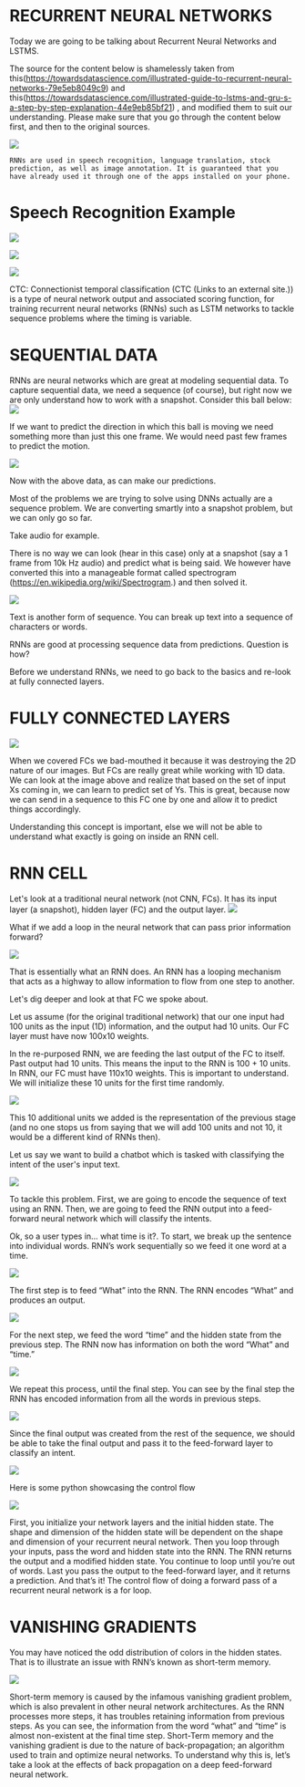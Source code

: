 # RECURRENT NEURAL NETWORKS 
Today we are going to be talking about Recurrent Neural Networks and LSTMS. 

The source for the content below is shamelessly taken from this(https://towardsdatascience.com/illustrated-guide-to-recurrent-neural-networks-79e5eb8049c9)  and this(https://towardsdatascience.com/illustrated-guide-to-lstms-and-gru-s-a-step-by-step-explanation-44e9eb85bf21) , and modified them to suit our understanding.  Please make sure that you go through the content below first, and then to the original sources. 

 
![](https://github.com/nandwanatarun/EVA-DeepLearning/blob/Phase2_Session-2/Images/1_TqcA9EIUF-DGGTBhIx_qbQ.gif)


    RNNs are used in speech recognition, language translation, stock prediction, as well as image annotation. It is guaranteed that you have already used it through one of the apps installed on your phone.

 
# Speech Recognition Example

![](https://github.com/nandwanatarun/EVA-DeepLearning/blob/Phase2_Session-2/Images/andrew.png)

![](https://github.com/nandwanatarun/EVA-DeepLearning/blob/Phase2_Session-2/Images/rnn1.png)

![](https://github.com/nandwanatarun/EVA-DeepLearning/blob/Phase2_Session-2/Images/Rnn2.jpg)

CTC: Connectionist temporal classification (CTC (Links to an external site.)) is a type of neural network output and associated scoring function, for training recurrent neural networks (RNNs) such as LSTM networks to tackle sequence problems where the timing is variable.

 

 # SEQUENTIAL DATA  

 

RNNs are neural networks which are great at modeling sequential data. To capture sequential data, we need a sequence (of course), but right now we are only understand how to work with a snapshot. Consider this ball below:
![](https://github.com/nandwanatarun/EVA-DeepLearning/blob/Phase2_Session-2/Images/1_R_suE2YyL7gOhRY2DDxrJg.png)

If we want to predict the direction in which this ball is moving we need something more than just this one frame. We would need past few frames to predict the motion. 

![](https://github.com/nandwanatarun/EVA-DeepLearning/blob/Phase2_Session-2/Images/1_2UsTgXbxwHXYmFmskHL-9w.gif)

Now with the above data, as can make our predictions. 

 

 

 

Most of the problems we are trying to solve using DNNs actually are a sequence problem. We are converting smartly into a snapshot problem, but we can only go so far. 

 

 

 

Take audio for example.

 

There is no way we can look (hear in this case) only at a snapshot (say a 1 frame from 10k Hz audio) and predict what is being said. We however have converted this into a manageable format called spectrogram (https://en.wikipedia.org/wiki/Spectrogram.) and then solved it. 

![](https://github.com/nandwanatarun/EVA-DeepLearning/blob/Phase2_Session-2/Images/spectogram.jpg)

Text is another form of sequence. You can break up text into a sequence of characters or words.

RNNs are good at processing sequence data from predictions. Question is how?


Before we understand RNNs, we need to go back to the basics and re-look at fully connected layers. 

 

#  FULLY CONNECTED LAYERS
![](https://github.com/nandwanatarun/EVA-DeepLearning/blob/Phase2_Session-2/Images/74_blog_image_1.png)

When we covered FCs we bad-mouthed it because it was destroying the 2D nature of our images. But FCs are really great while working with 1D data. We can look at the image above and realize that based on the set of input Xs coming in, we can learn to predict set of Ys. This is great, because now we can send in a sequence to this FC one by one and allow it to predict things accordingly. 


Understanding this concept is important, else we will not be able to understand what exactly is going on inside an RNN cell. 
# RNN CELL   
Let's look at a traditional neural network (not CNN, FCs). It has its input layer (a snapshot), hidden layer (FC) and the output layer.
![](https://github.com/nandwanatarun/EVA-DeepLearning/blob/Phase2_Session-2/Images/1_IIWsi6jwUdt__-z1WpyqrA.png)

What if we add a loop in the neural network that can pass prior information forward?

![](https://github.com/nandwanatarun/EVA-DeepLearning/blob/Phase2_Session-2/Images/1_h_cfQuMl30szUkDAi7wrCA.png)

That is essentially what an RNN does. An RNN has a looping mechanism that acts as a highway to allow information to flow from one step to another. 


Let's dig deeper and look at that FC we spoke about. 

 

Let us assume (for the original traditional network) that our one input had 100 units as the input (1D) information, and the output had 10 units. Our FC layer must have now 100x10 weights. 

 In the re-purposed RNN, we are feeding the last output of the FC to itself. Past output had 10 units. This means the input to the RNN is 100 + 10 units. In RNN, our FC must have 110x10 weights. This is important to understand. We will initialize these 10 units for the first time randomly. 
 
 ![](https://github.com/nandwanatarun/EVA-DeepLearning/blob/Phase2_Session-2/Images/1_T_ECcHZWpjn0Ki4_4BEzow.gif)
 
 
 This 10 additional units we added is the representation of the previous stage (and no one stops us from saying that we will add 100 units and not 10, it would be a different kind of RNNs then). 

Let us say we want to build a chatbot which is tasked with classifying the intent of the user's input text. 

 ![](https://github.com/nandwanatarun/EVA-DeepLearning/blob/Phase2_Session-2/Images/1_NLbr0TzqDz98QhMUYyX41A.gif)
 
 To tackle this problem. First, we are going to encode the sequence of text using an RNN. Then, we are going to feed the RNN output into a feed-forward neural network which will classify the intents.

 
Ok, so a user types in… what time is it?. To start, we break up the sentence into individual words. RNN’s work sequentially so we feed it one word at a time.

 ![](https://github.com/nandwanatarun/EVA-DeepLearning/blob/Phase2_Session-2/Images/1_G7T4sFO-1ByMepsa5OilsQ.gif)
 
 The first step is to feed “What” into the RNN. The RNN encodes “What” and produces an output.
 
 ![](https://github.com/nandwanatarun/EVA-DeepLearning/blob/Phase2_Session-2/Images/1_Qx6OiQnskfyCEzb8aZDgaA.gif)
 
 For the next step, we feed the word “time” and the hidden state from the previous step. The RNN now has information on both the word “What” and “time.”
 
 ![](https://github.com/nandwanatarun/EVA-DeepLearning/blob/Phase2_Session-2/Images/1_5byMk-6ni-dst7l9WKIj5g.gif)
 
 We repeat this process, until the final step. You can see by the final step the RNN has encoded information from all the words in previous steps.
 
  ![](https://github.com/nandwanatarun/EVA-DeepLearning/blob/Phase2_Session-2/Images/1_d_POV7c8fzHbKuTgJzCxtA.gif)
  
  Since the final output was created from the rest of the sequence, we should be able to take the final output and pass it to the feed-forward layer to classify an intent.
  
  ![](https://github.com/nandwanatarun/EVA-DeepLearning/blob/Phase2_Session-2/Images/1_5byMk-6ni-dst7l9WKIj5g.gif)
  
  Here is some python showcasing the control flow
  
  ![](https://github.com/nandwanatarun/EVA-DeepLearning/blob/Phase2_Session-2/Images/1_RQmHo9eJv1ZJa7P5FiyS9A.png)

First, you initialize your network layers and the initial hidden state. The shape and dimension of the hidden state will be dependent on the shape and dimension of your recurrent neural network. Then you loop through your inputs, pass the word and hidden state into the RNN. The RNN returns the output and a modified hidden state. You continue to loop until you’re out of words. Last you pass the output to the feed-forward layer, and it returns a prediction. And that’s it! The control flow of doing a forward pass of a recurrent neural network is a for loop.

 
 
# VANISHING GRADIENTS 

 

You may have noticed the odd distribution of colors in the hidden states. That is to illustrate an issue with RNN’s known as short-term memory.
 
   ![](https://github.com/nandwanatarun/EVA-DeepLearning/blob/Phase2_Session-2/Images/1_yQzlE7JseW32VVU-xlOUvQ.png)
   
Short-term memory is caused by the infamous vanishing gradient problem, which is also prevalent in other neural network architectures. As the RNN processes more steps, it has troubles retaining information from previous steps. As you can see, the information from the word “what” and “time” is almost non-existent at the final time step. Short-Term memory and the vanishing gradient is due to the nature of back-propagation; an algorithm used to train and optimize neural networks. To understand why this is, let’s take a look at the effects of back propagation on a deep feed-forward neural network.

